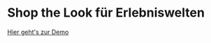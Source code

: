 # Shop the Look für Erlebniswelten

[Hier geht's zur Demo](https://demo.moori.net/Shop-The-Look-Demo/)